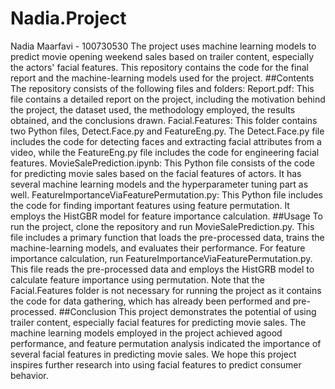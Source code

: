 # Nadia.Project
Nadia Maarfavi - 100730530
The project uses machine learning models to predict movie opening weekend sales based on trailer content, especially the actors' facial features. This repository contains the code for the final report and the machine-learning models used for the project.
##Contents
The repository consists of the following files and folders:
Report.pdf: This file contains a detailed report on the project, including the motivation behind the project, the dataset used, the methodology employed, the results obtained, and the conclusions drawn.
Facial.Features: This folder contains two Python files, Detect.Face.py and FeatureEng.py. The Detect.Face.py file includes the code for detecting faces and extracting facial attributes from a video, while the FeatureEng.py file includes the code for engineering facial features.
MovieSalePrediction.ipynb: This Python file consists of the code for predicting movie sales based on the facial features of actors. It has several machine learning models and the hyperparameter tuning part as well.
FeatureImportanceViaFeaturePermutation.py: This Python file includes the code for finding important features using feature permutation. It employs the HistGBR model for feature importance calculation.
##Usage
To run the project, clone the repository and run MovieSalePrediction.py. This file includes a primary function that loads the pre-processed data, trains the machine-learning models, and evaluates their performance.
For feature importance calculation, run FeatureImportanceViaFeaturePermutation.py. This file reads the pre-processed data and employs the HistGRB model to calculate feature importance using permutation.
Note that the Facial.Features folder is not necessary for running the project as it contains the code for data gathering, which has already been performed and pre-processed.
##Conclusion
This project demonstrates the potential of using trailer content, especially facial features for predicting movie sales. The machine learning models employed in the project achieved agood performance, and feature permutation analysis indicated the importance of several facial features in predicting movie sales.
We hope this project inspires further research into using facial features to predict consumer behavior.
